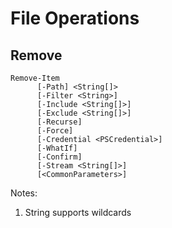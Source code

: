 # File Operations

## Remove

```text
Remove-Item
      [-Path] <String[]>
      [-Filter <String>]
      [-Include <String[]>]
      [-Exclude <String[]>]
      [-Recurse]
      [-Force]
      [-Credential <PSCredential>]
      [-WhatIf]
      [-Confirm]
      [-Stream <String[]>]
      [<CommonParameters>]
```

Notes:

1. String supports wildcards

